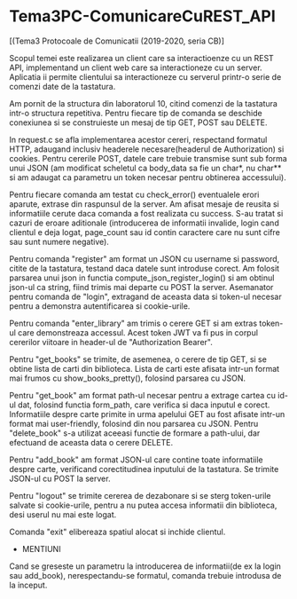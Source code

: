 # Tema3PC-ComunicareCuREST_API
[(Tema3 Protocoale de Comunicatii (2019-2020, seria CB)] 

Scopul temei este realizarea un client care sa interactioenze cu un REST API, 
implementand un client web care sa interactioneze cu un server. Aplicatia
ii permite clientului sa interactioneze cu serverul printr-o serie de comenzi
date de la tastatura.

Am pornit de la structura din laboratorul 10, citind comenzi de la tastatura 
intr-o structura repetitiva. Pentru fiecare tip de comanda se deschide 
conexiunea si se construieste un mesaj de tip GET, POST sau DELETE.

In request.c se afla implementarea acestor cereri, respectand formatul HTTP,
adaugand inclusiv headerele necesare(headerul de Authorization) si cookies.
Pentru cererile POST, datele care trebuie transmise sunt sub forma unui JSON
(am modificat scheletul ca body_data sa fie un char*, nu char** si am adaugat
ca parametru un token necesar pentru obtinerea accessului).

Pentru fiecare comanda am testat cu check_error() eventualele erori aparute,
extrase din raspunsul de la server. Am afisat mesaje de reusita si informatiile
cerute daca comanda a fost realizata cu success. S-au tratat si cazuri de
eroare aditionale (introducerea de informatii invalide, login cand clientul
e deja logat, page_count sau id contin caractere care nu sunt cifre sau sunt 
numere negative).

Pentru comanda "register" am format un JSON cu username si password, citite
de la tastatura, testand daca datele sunt introduse corect. Am folosit parsarea
unui json in functia compute_json_register_login() si am obtinul json-ul ca
string, fiind trimis mai departe cu POST la server. Asemanator pentru comanda
de "login", extragand de aceasta data si token-ul necesar pentru a demonstra
autentificarea si cookie-urile. 

Pentru comanda "enter_library" am trimis o cerere GET si am extras token-ul
care demonstreaza accessul. Acest token JWT va fi pus in corpul cererilor 
viitoare in header-ul de "Authorization Bearer".

Pentru "get_books" se trimite, de asemenea, o cerere de tip GET, si se obtine
lista de carti din biblioteca. Lista de carti este afisata intr-un format mai
frumos cu show_books_pretty(), folosind parsarea cu JSON.

Pentru "get_book" am format path-ul necesar pentru a extrage cartea cu id-ul 
dat, folosind functia form_path, care verifica si daca inputul e corect.
Informatiile despre carte primite in urma apelului GET au fost afisate intr-un
format mai user-friendly, folosind din nou parsarea cu JSON. Pentru "delete_book"
s-a utilizat aceeasi functie de formare a path-ului, dar efectuand de aceasta 
data o cerere DELETE.

Pentru "add_book" am format JSON-ul care contine toate informatiile despre carte,
verificand corectitudinea inputului de la tastatura. Se trimite JSON-ul cu
POST la server.

Pentru "logout" se trimite cererea de dezabonare si se sterg token-urile 
salvate si cookie-urile, pentru a nu putea accesa informatii din biblioteca,
desi userul nu mai este logat.

Comanda "exit" elibereaza spatiul alocat si inchide clientul.


- MENTIUNI

Cand se greseste un parametru la introducerea de informatii(de ex la login sau 
add_book), nerespectandu-se formatul, comanda trebuie introdusa de la inceput.
